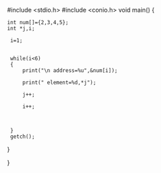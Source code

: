 
#include <stdio.h>
#include <conio.h>
void main()
{
    
    int num[]={2,3,4,5};
    int *j,i;
     
     i=1;
     
     
     while(i<6)
     {
         print("\n address=%u",&num[i]);
         
         print(" element=%d,*j");
         
         j++;
         
         i++;
         
         
         
     }
     getch();
    
}    
    
    
    
}
